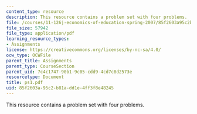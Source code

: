 ```yaml
---
content_type: resource
description: This resource contains a problem set with four problems.
file: /courses/11-126j-economics-of-education-spring-2007/85f2603a95c2b81add1e4ff3f8e48245_ps1.pdf
file_size: 57942
file_type: application/pdf
learning_resource_types:
- Assignments
license: https://creativecommons.org/licenses/by-nc-sa/4.0/
ocw_type: OCWFile
parent_title: Assignments
parent_type: CourseSection
parent_uid: 7c4c1747-90b1-9c05-cdd9-4cd7c8d2573e
resourcetype: Document
title: ps1.pdf
uid: 85f2603a-95c2-b81a-dd1e-4ff3f8e48245
---
```

This resource contains a problem set with four problems.